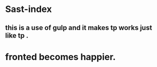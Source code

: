 # Sast-index
## this is a use of gulp and it makes tp works just like tp .
# fronted becomes happier.

